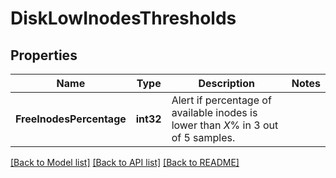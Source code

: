 # DiskLowInodesThresholds

## Properties

Name | Type | Description | Notes
------------ | ------------- | ------------- | -------------
**FreeInodesPercentage** | **int32** | Alert if percentage of available inodes is lower than *X*% in 3 out of 5 samples. | 

[[Back to Model list]](../README.md#documentation-for-models) [[Back to API list]](../README.md#documentation-for-api-endpoints) [[Back to README]](../README.md)


